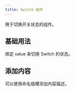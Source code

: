 ```yaml
---
title: Switch 组件
---
```


用于切换开关状态的组件。

## 基础用法

绑定 value 来切换 Switch 的状态。

<Example class="switch-demo" :code="SwitchBase" />

## 添加内容

可以使用命名插槽添加内容描述。

<Example class="switch-demo" :code="SwitchText" />

<script setup lang="ts">
import * as SwitchBase from '~src/example/switch/base.vue'
import * as SwitchText from '~src/example/switch/text.vue'
</script>

